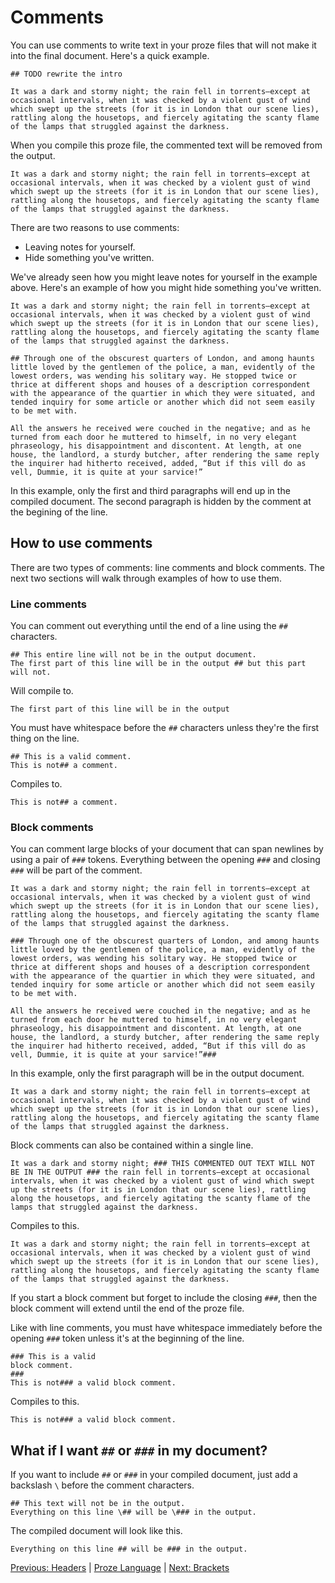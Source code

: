 # Comments

You can use comments to write text in your proze files that will not make it into the final document. Here's a quick example.

```proze
## TODO rewrite the intro

It was a dark and stormy night; the rain fell in torrents—except at occasional intervals, when it was checked by a violent gust of wind which swept up the streets (for it is in London that our scene lies), rattling along the housetops, and fiercely agitating the scanty flame of the lamps that struggled against the darkness.
```

When you compile this proze file, the commented text will be removed from the output.

```text
It was a dark and stormy night; the rain fell in torrents—except at occasional intervals, when it was checked by a violent gust of wind which swept up the streets (for it is in London that our scene lies), rattling along the housetops, and fiercely agitating the scanty flame of the lamps that struggled against the darkness.
```

There are two reasons to use comments:
- Leaving notes for yourself.
- Hide something you've written.

We've already seen how you might leave notes for yourself in the example above. Here's an example of how you might hide something you've written.

```proze
It was a dark and stormy night; the rain fell in torrents—except at occasional intervals, when it was checked by a violent gust of wind which swept up the streets (for it is in London that our scene lies), rattling along the housetops, and fiercely agitating the scanty flame of the lamps that struggled against the darkness.

## Through one of the obscurest quarters of London, and among haunts little loved by the gentlemen of the police, a man, evidently of the lowest orders, was wending his solitary way. He stopped twice or thrice at different shops and houses of a description correspondent with the appearance of the quartier in which they were situated, and tended inquiry for some article or another which did not seem easily to be met with.

All the answers he received were couched in the negative; and as he turned from each door he muttered to himself, in no very elegant phraseology, his disappointment and discontent. At length, at one house, the landlord, a sturdy butcher, after rendering the same reply the inquirer had hitherto received, added, “But if this vill do as vell, Dummie, it is quite at your sarvice!”
```

In this example, only the first and third paragraphs will end up in the compiled document. The second paragraph is hidden by the comment at the begining of the line.

## How to use comments

There are two types of comments: line comments and block comments. The next two sections will walk through examples of how to use them.

### Line comments

You can comment out everything until the end of a line using the `##` characters.

```proze
## This entire line will not be in the output document.
The first part of this line will be in the output ## but this part will not.
```

Will compile to.

```text
The first part of this line will be in the output
```

You must have whitespace before the `##` characters unless they're the first thing on the line.

```proze
## This is a valid comment.
This is not## a comment.
```

Compiles to.

```text
This is not## a comment.
```

### Block comments

You can comment large blocks of your document that can span newlines by using a pair of `###` tokens. Everything between the opening `###` and closing `###` will be part of the comment.

```proze
It was a dark and stormy night; the rain fell in torrents—except at occasional intervals, when it was checked by a violent gust of wind which swept up the streets (for it is in London that our scene lies), rattling along the housetops, and fiercely agitating the scanty flame of the lamps that struggled against the darkness.

### Through one of the obscurest quarters of London, and among haunts little loved by the gentlemen of the police, a man, evidently of the lowest orders, was wending his solitary way. He stopped twice or thrice at different shops and houses of a description correspondent with the appearance of the quartier in which they were situated, and tended inquiry for some article or another which did not seem easily to be met with.

All the answers he received were couched in the negative; and as he turned from each door he muttered to himself, in no very elegant phraseology, his disappointment and discontent. At length, at one house, the landlord, a sturdy butcher, after rendering the same reply the inquirer had hitherto received, added, “But if this vill do as vell, Dummie, it is quite at your sarvice!”###
```

In this example, only the first paragraph will be in the output document.

```text
It was a dark and stormy night; the rain fell in torrents—except at occasional intervals, when it was checked by a violent gust of wind which swept up the streets (for it is in London that our scene lies), rattling along the housetops, and fiercely agitating the scanty flame of the lamps that struggled against the darkness.
```

Block comments can also be contained within a single line.

```proze
It was a dark and stormy night; ### THIS COMMENTED OUT TEXT WILL NOT BE IN THE OUTPUT ### the rain fell in torrents—except at occasional intervals, when it was checked by a violent gust of wind which swept up the streets (for it is in London that our scene lies), rattling along the housetops, and fiercely agitating the scanty flame of the lamps that struggled against the darkness.
```

Compiles to this.

```text
It was a dark and stormy night; the rain fell in torrents—except at occasional intervals, when it was checked by a violent gust of wind which swept up the streets (for it is in London that our scene lies), rattling along the housetops, and fiercely agitating the scanty flame of the lamps that struggled against the darkness.
```

If you start a block comment but forget to include the closing `###`, then the block comment will extend until the end of the proze file.

Like with line comments, you must have whitespace immediately before the opening `###` token unless it's at the beginning of the line.

```proze
### This is a valid
block comment.
###
This is not### a valid block comment.
```

Compiles to this.

```text
This is not### a valid block comment.
```

## What if I want `##` or `###` in my document?

If you want to include `##` or `###` in your compiled document, just add a backslash `\` before the comment characters.

```proze
## This text will not be in the output.
Everything on this line \## will be \### in the output.
```

The compiled document will look like this.

```text
Everything on this line ## will be ### in the output.
```

[Previous: Headers](./headers.md) | [Proze Language](./proze-language.md) | [Next: Brackets](./brackets.md)
